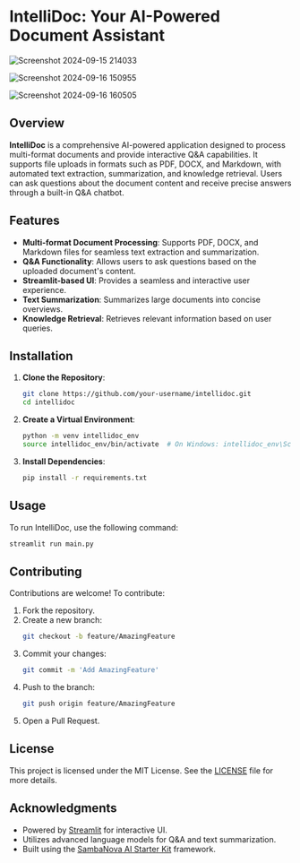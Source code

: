 # IntelliDoc: Your AI-Powered Document Assistant 


![Screenshot 2024-09-15 214033](https://github.com/user-attachments/assets/822d93bc-bb15-453e-bda3-026383e9cc1d)

![Screenshot 2024-09-16 150955](https://github.com/user-attachments/assets/929b8bf4-2b7d-4057-927f-0a60418d679c)

![Screenshot 2024-09-16 160505](https://github.com/user-attachments/assets/1b9f7383-a8ba-49db-9795-6f5e52102162)




## Overview
**IntelliDoc** is a comprehensive AI-powered application designed to process multi-format documents and provide interactive Q&A capabilities. It supports file uploads in formats such as PDF, DOCX, and Markdown, with automated text extraction, summarization, and knowledge retrieval. Users can ask questions about the document content and receive precise answers through a built-in Q&A chatbot.

## Features
- **Multi-format Document Processing**: Supports PDF, DOCX, and Markdown files for seamless text extraction and summarization.
- **Q&A Functionality**: Allows users to ask questions based on the uploaded document's content.
- **Streamlit-based UI**: Provides a seamless and interactive user experience.
- **Text Summarization**: Summarizes large documents into concise overviews.
- **Knowledge Retrieval**: Retrieves relevant information based on user queries.

## Installation

1. **Clone the Repository**:
    ```bash
    git clone https://github.com/your-username/intellidoc.git
    cd intellidoc
    ```

2. **Create a Virtual Environment**:
    ```bash
    python -m venv intellidoc_env
    source intellidoc_env/bin/activate  # On Windows: intellidoc_env\Scripts\activate
    ```

3. **Install Dependencies**:
    ```bash
    pip install -r requirements.txt
    ```

## Usage

To run IntelliDoc, use the following command:
```bash
streamlit run main.py
```

## Contributing

Contributions are welcome! To contribute:

1. Fork the repository.
2. Create a new branch:
    ```bash
    git checkout -b feature/AmazingFeature
    ```
3. Commit your changes:
    ```bash
    git commit -m 'Add AmazingFeature'
    ```
4. Push to the branch:
    ```bash
    git push origin feature/AmazingFeature
    ```
5. Open a Pull Request.

## License

This project is licensed under the MIT License. See the [LICENSE](LICENSE) file for more details.

## Acknowledgments

- Powered by [Streamlit](https://streamlit.io) for interactive UI.
- Utilizes advanced language models for Q&A and text summarization.
- Built using the [SambaNova AI Starter Kit](https://sambanova.ai) framework.
